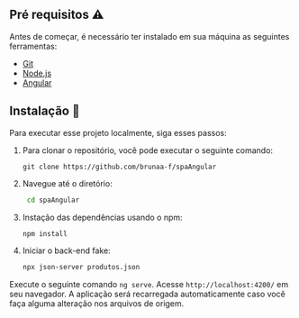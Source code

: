## Pré requisitos  ⚠️
Antes de começar, é necessário ter instalado em sua máquina as seguintes ferramentas:

- [Git](https://git-scm.com)
- [Node.js](https://nodejs.org/en/)
- [Angular](https://cli.angular.io/)

## Instalação 🔧

Para executar esse projeto localmente, siga esses passos:

1. Para clonar o repositório, você pode executar o seguinte comando:
   
    ```
    git clone https://github.com/brunaa-f/spaAngular
    ```
2. Navegue até o diretório:
   
   ```bash
    cd spaAngular
    ```
3. Instação das dependências usando o npm:

    ```bash
    npm install
    ```
4. Iniciar o back-end fake:
   ```bash
   npx json-server produtos.json
   ```

Execute o seguinte comando `ng serve`. Acesse `http://localhost:4200/` em seu navegador. A aplicação será recarregada automaticamente caso você faça alguma alteração nos arquivos de origem.


